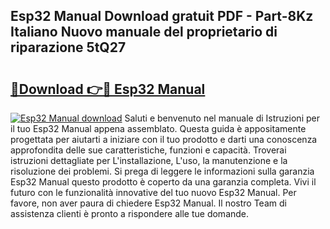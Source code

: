 ## Esp32 Manual Download gratuit PDF - Part-8Kz Italiano Nuovo manuale del proprietario di riparazione 5tQ27

# <h2><a href="http://dfcizx.blite.top/?on=Esp32+Manual">🔗Download 👉🔴 Esp32 Manual</a></h2>

[![Esp32 Manual download](https://i.imgur.com/lujVjoI.png)](http://dfcizx.blite.top/?on=Esp32+Manual)
Saluti e benvenuto nel manuale di Istruzioni per il tuo Esp32 Manual appena assemblato. Questa guida è appositamente progettata per aiutarti a iniziare con il tuo prodotto e darti una conoscenza approfondita delle sue caratteristiche, funzioni e capacità. Troverai istruzioni dettagliate per L'installazione, L'uso, la manutenzione e la risoluzione dei problemi. Si prega di leggere le informazioni sulla garanzia Esp32 Manual questo prodotto è coperto da una garanzia completa. Vivi il futuro con le funzionalità innovative del tuo nuovo Esp32 Manual. Per favore, non aver paura di chiedere Esp32 Manual. Il nostro Team di assistenza clienti è pronto a rispondere alle tue domande.
